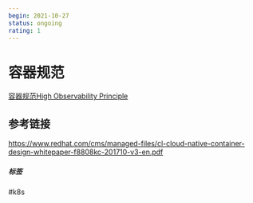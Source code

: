 ```yaml
---
begin: 2021-10-27
status: ongoing
rating: 1
---
```


# 容器规范

[容器规范High Observability Principle](容器规范High%20Observability%20Principle.md)


## 参考链接
https://www.redhat.com/cms/managed-files/cl-cloud-native-container-design-whitepaper-f8808kc-201710-v3-en.pdf

##### 标签
#k8s 